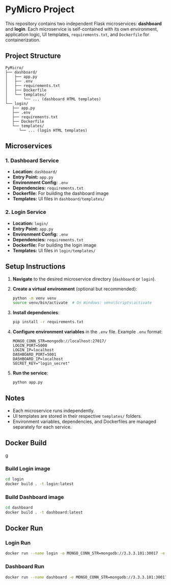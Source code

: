 # PyMicro Project

This repository contains two independent Flask microservices: **dashboard** and **login**. Each microservice is self-contained with its own environment, application logic, UI templates, `requirements.txt`, and `Dockerfile` for containerization.

## Project Structure

```
PyMicro/
├── dashboard/
│   ├── app.py
│   ├── .env
│   ├── requirements.txt
│   ├── Dockerfile
│   └── templates/
│       └── ... (dashboard HTML templates)
└── login/
   ├── app.py
   ├── .env
   ├── requirements.txt
   ├── Dockerfile
   └── templates/
      └── ... (login HTML templates)
```

## Microservices

### 1. Dashboard Service

- **Location:** `dashboard/`
- **Entry Point:** `app.py`
- **Environment Config:** `.env`
- **Dependencies:** `requirements.txt`
- **Dockerfile:** For building the dashboard image
- **Templates:** UI files in `dashboard/templates/`

### 2. Login Service

- **Location:** `login/`
- **Entry Point:** `app.py`
- **Environment Config:** `.env`
- **Dependencies:** `requirements.txt`
- **Dockerfile:** For building the login image
- **Templates:** UI files in `login/templates/`

## Setup Instructions

1. **Navigate** to the desired microservice directory (`dashboard` or `login`).
2. **Create a virtual environment** (optional but recommended):

   ```bash
   python -m venv venv
   source venv/bin/activate  # On Windows: venv\Scripts\activate
   ```

3. **Install dependencies**:

   ```bash
   pip install -r requirements.txt
   ```

4. **Configure environment variables** in the `.env` file.
   Example `.env` format:

   ```env
   MONGO_CONN_STR=mongodb://localhost:27017/
   LOGIN_PORT=5000
   LOGIN_IP=localhost
   DASHBOARD_PORT=5001
   DASHBOARD_IP=localhost
   SECRET_KEY="login_secret"
   ```

5. **Run the service**:

   ```bash
   python app.py
   ```

## Notes

- Each microservice runs independently.
- UI templates are stored in their respective `templates/` folders.
- Environment variables, dependencies, and Dockerfiles are managed separately for each service.

## Docker Build
g
### Build Login image

```bash
cd login
docker build . -t login:latest
```

### Build Dashboard image

```bash
cd dashboard
docker build . -t dashboard:latest
```

## Docker Run

### Login Run

```bash
docker run --name login -e MONGO_CONN_STR=mongodb://3.3.3.101:30017 -e LOGIN_PORT=5000 -e LOGIN_IP=localhost -e DASHBOARD_PORT=5001 -e DASHBOARD_IP=localhost -e SECRET_KEY="login_secret" -p 5000:5000 -d login:latest
```

### Dashboard Run

```bash
docker run --name dashboard -e MONGO_CONN_STR=mongodb://3.3.3.101:30017 -e LOGIN_PORT=5000 -e LOGIN_IP=3.3.3.101 -e DASHBOARD_PORT=5001 -e DASHBOARD_IP=3.3.3.101 -e SECRET_KEY="login_secret" -p 5001:5001 -d dashboard:latest
```
